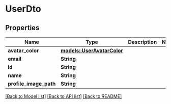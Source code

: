 # UserDto

## Properties

Name | Type | Description | Notes
------------ | ------------- | ------------- | -------------
**avatar_color** | [**models::UserAvatarColor**](UserAvatarColor.md) |  | 
**email** | **String** |  | 
**id** | **String** |  | 
**name** | **String** |  | 
**profile_image_path** | **String** |  | 

[[Back to Model list]](../README.md#documentation-for-models) [[Back to API list]](../README.md#documentation-for-api-endpoints) [[Back to README]](../README.md)


